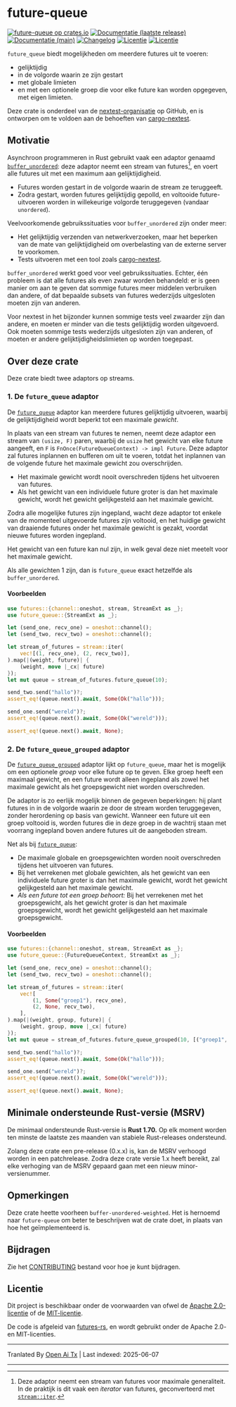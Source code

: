 # future-queue

[![future-queue op crates.io](https://img.shields.io/crates/v/future-queue)](https://crates.io/crates/future-queue)
[![Documentatie (laatste release)](https://img.shields.io/badge/docs-latest-brightgreen.svg)](https://docs.rs/future-queue/)
[![Documentatie (main)](https://img.shields.io/badge/docs-main-purple)](https://nextest-rs.github.io/future-queue/rustdoc/future_queue)
[![Changelog](https://img.shields.io/badge/changelog-latest-blue)](https://raw.githubusercontent.com/nextest-rs/future-queue/main/CHANGELOG.md)
[![Licentie](https://img.shields.io/badge/license-Apache-green.svg)](https://raw.githubusercontent.com/nextest-rs/future-queue/main/LICENSE-APACHE)
[![Licentie](https://img.shields.io/badge/license-MIT-green.svg)](https://raw.githubusercontent.com/nextest-rs/future-queue/main/LICENSE-MIT)

`future_queue` biedt mogelijkheden om meerdere futures uit te voeren:

* gelijktijdig
* in de volgorde waarin ze zijn gestart
* met globale limieten
* en met een optionele groep die voor elke future kan worden opgegeven, met eigen limieten.

Deze crate is onderdeel van de [nextest-organisatie](https://github.com/nextest-rs) op GitHub, en
is ontworpen om te voldoen aan de behoeften van [cargo-nextest](https://nexte.st).

## Motivatie

Asynchroon programmeren in Rust gebruikt vaak een adaptor genaamd
[`buffer_unordered`](https://docs.rs/futures/latest/futures/stream/trait.StreamExt.html#method.buffer_unordered):
deze adaptor neemt een stream van futures[^1], en voert alle futures uit met een maximum
aan gelijktijdigheid.

* Futures worden gestart in de volgorde waarin de stream ze teruggeeft.
* Zodra gestart, worden futures gelijktijdig gepolld, en voltooide future-uitvoeren worden in
  willekeurige volgorde teruggegeven (vandaar `unordered`).

Veelvoorkomende gebruikssituaties voor `buffer_unordered` zijn onder meer:

* Het gelijktijdig verzenden van netwerkverzoeken, maar het beperken van de mate van gelijktijdigheid om
  overbelasting van de externe server te voorkomen.
* Tests uitvoeren met een tool zoals [cargo-nextest](https://nexte.st).

`buffer_unordered` werkt goed voor veel gebruikssituaties. Echter, één probleem is dat alle
futures als even zwaar worden behandeld: er is geen manier om aan te geven dat sommige futures
meer middelen verbruiken dan andere, of dat bepaalde subsets van futures wederzijds uitgesloten moeten zijn van anderen.

Voor nextest in het bijzonder kunnen sommige tests veel zwaarder zijn dan andere, en moeten er minder van die tests
gelijktijdig worden uitgevoerd. Ook moeten sommige tests wederzijds uitgesloten zijn van anderen, of
moeten er andere gelijktijdigheidslimieten op worden toegepast.

[^1]: Deze adaptor neemt een stream van futures voor maximale generaliteit. In de praktijk is dit vaak
    een *iterator* van futures, geconverteerd met
    [`stream::iter`](https://docs.rs/futures/latest/futures/stream/fn.iter.html).

## Over deze crate

Deze crate biedt twee adaptors op streams.

### 1. De `future_queue` adaptor

De [`future_queue`](StreamExt::future_queue) adaptor kan meerdere futures gelijktijdig uitvoeren,
waarbij de gelijktijdigheid wordt beperkt tot een maximale *gewicht*.

In plaats van een stream van futures te nemen, neemt deze adaptor een stream van
`(usize, F)` paren, waarbij de `usize` het gewicht van elke future aangeeft,
en `F` is `FnOnce(FutureQueueContext) -> impl Future`. Deze adaptor zal
futures inplannen en bufferen om uit te voeren, totdat het inplannen van de volgende future het maximale gewicht zou overschrijden.

* Het maximale gewicht wordt nooit overschreden tijdens het uitvoeren van futures.
* Als het gewicht van een individuele future groter is dan het maximale gewicht, wordt het gewicht
  gelijkgesteld aan het maximale gewicht.

Zodra alle mogelijke futures zijn ingepland, wacht deze adaptor tot enkele van de momenteel
uitgevoerde futures zijn voltooid, en het huidige gewicht van draaiende futures onder het maximale gewicht is gezakt, voordat nieuwe futures worden ingepland.

Het gewicht van een future kan nul zijn, in welk geval deze niet meetelt voor het maximale gewicht.

Als alle gewichten 1 zijn, dan is `future_queue` exact hetzelfde als `buffer_unordered`.

#### Voorbeelden

```rust
use futures::{channel::oneshot, stream, StreamExt as _};
use future_queue::{StreamExt as _};

let (send_one, recv_one) = oneshot::channel();
let (send_two, recv_two) = oneshot::channel();

let stream_of_futures = stream::iter(
    vec![(1, recv_one), (2, recv_two)],
).map(|(weight, future)| {
    (weight, move |_cx| future)
});
let mut queue = stream_of_futures.future_queue(10);

send_two.send("hallo")?;
assert_eq!(queue.next().await, Some(Ok("hallo")));

send_one.send("wereld")?;
assert_eq!(queue.next().await, Some(Ok("wereld")));

assert_eq!(queue.next().await, None);
```

### 2. De `future_queue_grouped` adaptor

De [`future_queue_grouped`](StreamExt::future_queue_grouped) adaptor lijkt op `future_queue`,
maar het is mogelijk om een optionele *groep* voor elke future op te geven. Elke groep heeft een maximaal
gewicht, en een future wordt alleen ingepland als zowel het maximale gewicht als het groepsgewicht
niet worden overschreden.

De adaptor is zo eerlijk mogelijk binnen de gegeven beperkingen: hij plant futures in
in de volgorde waarin ze door de stream worden teruggegeven, zonder herordening op basis van gewicht. Wanneer een
future uit een groep voltooid is, worden futures die in deze groep in de wachtrij staan met voorrang ingepland
boven andere futures uit de aangeboden stream.

Net als bij [`future_queue`](StreamExt::future_queue):

* De maximale globale en groepsgewichten worden nooit overschreden tijdens het uitvoeren van futures.
* Bij het verrekenen met globale gewichten, als het gewicht van een individuele future groter is dan
  het maximale gewicht, wordt het gewicht gelijkgesteld aan het maximale gewicht.
* *Als een future tot een groep behoort:* Bij het verrekenen met het groepsgewicht, als het gewicht
  groter is dan het maximale groepsgewicht, wordt het gewicht gelijkgesteld aan het maximale groepsgewicht.

#### Voorbeelden

```rust
use futures::{channel::oneshot, stream, StreamExt as _};
use future_queue::{FutureQueueContext, StreamExt as _};

let (send_one, recv_one) = oneshot::channel();
let (send_two, recv_two) = oneshot::channel();

let stream_of_futures = stream::iter(
    vec![
        (1, Some("groep1"), recv_one),
        (2, None, recv_two),
    ],
).map(|(weight, group, future)| {
    (weight, group, move |_cx| future)
});
let mut queue = stream_of_futures.future_queue_grouped(10, [("groep1", 5)]);

send_two.send("hallo")?;
assert_eq!(queue.next().await, Some(Ok("hallo")));

send_one.send("wereld")?;
assert_eq!(queue.next().await, Some(Ok("wereld")));

assert_eq!(queue.next().await, None);
```

## Minimale ondersteunde Rust-versie (MSRV)

De minimaal ondersteunde Rust-versie is **Rust 1.70.** Op elk moment worden ten minste de laatste zes maanden
van stabiele Rust-releases ondersteund.

Zolang deze crate een pre-release (0.x.x) is, kan de MSRV verhoogd worden in een patchrelease. Zodra
deze crate versie 1.x heeft bereikt, zal elke verhoging van de MSRV gepaard gaan met een nieuw minor-versienummer.

## Opmerkingen

Deze crate heette voorheen `buffer-unordered-weighted`. Het is hernoemd naar `future-queue` om
beter te beschrijven wat de crate doet, in plaats van hoe het geïmplementeerd is.

## Bijdragen

Zie het [CONTRIBUTING](https://raw.githubusercontent.com/nextest-rs/future-queue/main/CONTRIBUTING.md) bestand voor hoe je kunt bijdragen.

## Licentie

Dit project is beschikbaar onder de voorwaarden van ofwel de [Apache 2.0-licentie](https://raw.githubusercontent.com/nextest-rs/future-queue/main/LICENSE-APACHE) of
de [MIT-licentie](https://raw.githubusercontent.com/nextest-rs/future-queue/main/LICENSE-MIT).

De code is afgeleid van [futures-rs](https://github.com/rust-lang/futures-rs), en wordt gebruikt onder
de Apache 2.0- en MIT-licenties.

<!--
README.md wordt gegenereerd uit README.tpl door cargo readme. Om te regenereren, voer uit vanuit de hoofdmap van de repository:

./scripts/regenerate-readmes.sh
-->

---

Tranlated By [Open Ai Tx](https://github.com/OpenAiTx/OpenAiTx) | Last indexed: 2025-06-07

---